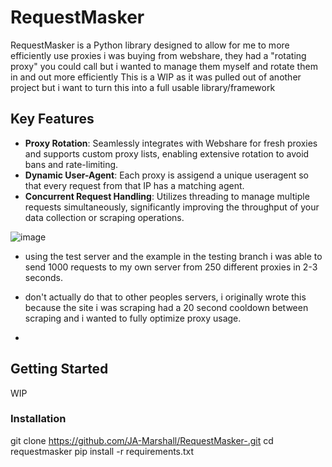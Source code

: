 # RequestMasker

RequestMasker is a Python library designed to allow for me to more efficiently use proxies i was buying from webshare, they had a "rotating proxy" you could call but i wanted to manage them myself and rotate them in and out more efficiently
This is a WIP as it was pulled out of another project but i want to turn this into a full usable library/framework

## Key Features

- **Proxy Rotation**: Seamlessly integrates with Webshare for fresh proxies and supports custom proxy lists, enabling extensive rotation to avoid bans and rate-limiting.
- **Dynamic User-Agent**: Each proxy is assigend a unique useragent so that every request from that IP has a matching agent.
- **Concurrent Request Handling**: Utilizes threading to manage multiple requests simultaneously, significantly improving the throughput of your data collection or scraping operations.

![image](https://github.com/JA-Marshall/RequestMasker-/assets/9871373/017917fb-0d9e-4586-9380-22c6bfaed540)
- using the test server and the example in the testing branch i was able to send 1000 requests to my own server from 250 different proxies in 2-3 seconds.
- don't actually do that to other peoples servers, i originally wrote this because the site i was scraping had a 20 second cooldown between scraping and i wanted to fully optimize proxy usage.

- 
## Getting Started
WIP


### Installation

git clone https://github.com/JA-Marshall/RequestMasker-.git
cd requestmasker
pip install -r requirements.txt
